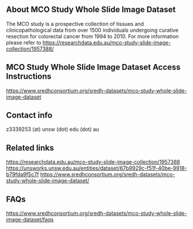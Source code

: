 ## About MCO Study Whole Slide Image Dataset

The MCO study is a prospective collection of tissues and clinicopathological data from over 1500 individuals undergoing curative resection for colorectal cancer from 1994 to 2010. For more information please refer to https://researchdata.edu.au/mco-study-slide-image-collection/1957388/


## MCO Study Whole Slide Image Dataset Access Instructions

https://www.sredhconsortium.org/sredh-datasets/mco-study-whole-slide-image-dataset

## Contact info

z3339253 (at) unsw (dot) edu  (dot) au

## Related links

https://researchdata.edu.au/mco-study-slide-image-collection/1957388
https://unsworks.unsw.edu.au/entities/dataset/67b9929c-f51f-40be-9918-b79fda9f5c7f
https://www.sredhconsortium.org/sredh-datasets/mco-study-whole-slide-image-dataset/


## FAQs

https://www.sredhconsortium.org/sredh-datasets/mco-study-whole-slide-image-dataset/faqs

